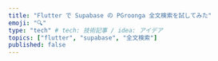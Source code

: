 ```yaml
---
title: "Flutter で Supabase の PGroonga 全文検索を試してみた"
emoji: "🔍"
type: "tech" # tech: 技術記事 / idea: アイデア
topics: ["flutter", "supabase", "全文検索"]
published: false
---
```

